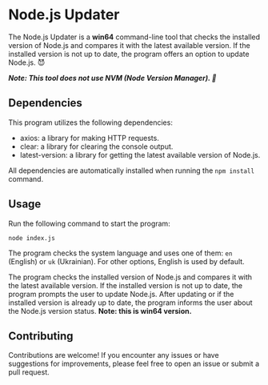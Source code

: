 # Node.js Updater

The Node.js Updater is a **win64** command-line tool that checks the installed version of Node.js and compares it with the latest available version. If the installed version is not up to date, the program offers an option to update Node.js. 😈

***Note: This tool does not use NVM (Node Version Manager). 👻***

## Dependencies

This program utilizes the following dependencies:

- axios: a library for making HTTP requests.
- clear: a library for clearing the console output.
- latest-version: a library for getting the latest available version of Node.js.

All dependencies are automatically installed when running the `npm install` command.

## Usage

Run the following command to start the program:

```node index.js```

The program checks the system language and uses one of them: `en` (English) or `uk` (Ukrainian). For other options, English is used by default.

The program checks the installed version of Node.js and compares it with the latest available version. If the installed version is not up to date, the program prompts the user to update Node.js. After updating or if the installed version is already up to date, the program informs the user about the Node.js version status.
**Note: this is win64 version.**

## Contributing

Contributions are welcome! If you encounter any issues or have suggestions for improvements, please feel free to open an issue or submit a pull request.
